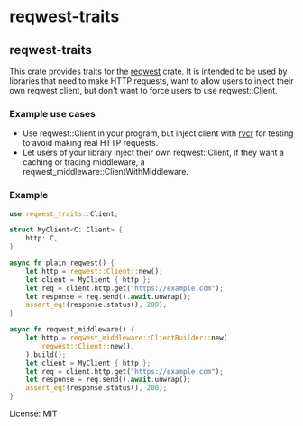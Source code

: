 # reqwest-traits

## reqwest-traits

This crate provides traits for the [reqwest](https://crates.io/crates/reqwest) crate. It is
intended to be used by libraries that need to make HTTP requests, want to allow users to inject
their own reqwest client, but don't want to force users to use reqwest::Client.

### Example use cases

- Use reqwest::Client in your program, but inject client with
  [rvcr](https://crates.io/crates/rvcr) for testing to avoid making real HTTP requests.
- Let users of your library inject their own reqwest::Client, if they want a caching or tracing
  middleware, a reqwest_middleware::ClientWithMiddleware.

### Example

```rust
use reqwest_traits::Client;

struct MyClient<C: Client> {
    http: C,
}

async fn plain_reqwest() {
    let http = reqwest::Client::new();
    let client = MyClient { http };
    let req = client.http.get("https://example.com");
    let response = req.send().await.unwrap();
    assert_eq!(response.status(), 200);
}

async fn reqwest_middleware() {
    let http = reqwest_middleware::ClientBuilder::new(
        reqwest::Client::new(),
    ).build();
    let client = MyClient { http };
    let req = client.http.get("https://example.com");
    let response = req.send().await.unwrap();
    assert_eq!(response.status(), 200);
}
```

License: MIT
